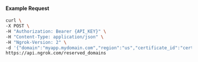 <!-- Code generated for API Clients. DO NOT EDIT. -->

#### Example Request

```bash
curl \
-X POST \
-H "Authorization: Bearer {API_KEY}" \
-H "Content-Type: application/json" \
-H "Ngrok-Version: 2" \
-d '{"domain":"myapp.mydomain.com","region":"us","certificate_id":"cert_2bMmTuCZv8emWUX7GhOk7ZAE197"}' \
https://api.ngrok.com/reserved_domains
```

